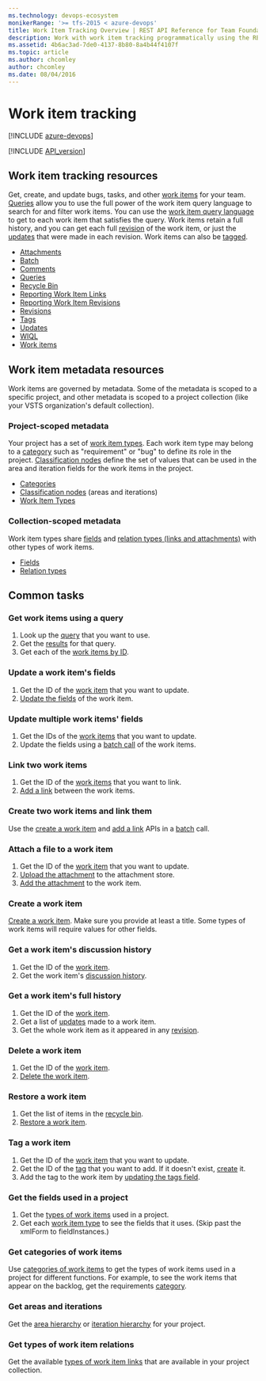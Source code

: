 ```yaml
---
ms.technology: devops-ecosystem
monikerRange: '>= tfs-2015 < azure-devops'
title: Work Item Tracking Overview | REST API Reference for Team Foundation Server
description: Work with work item tracking programmatically using the REST APIs for Team Foundation Server. 
ms.assetid: 4b6ac3ad-7de0-4137-8b80-8a4b44f4107f
ms.topic: article
ms.author: chcomley
author: chcomley
ms.date: 08/04/2016
---
```


# Work item tracking

[!INCLUDE [azure-devops](../_data/azure-devops-message.md)]

[!INCLUDE [API_version](../_data/version.md)]

## Work item tracking resources

Get, create, and update bugs, tasks, and other [work items](./work-items.md) for your team.
[Queries](./queries.md) allow you to use the full power of the work item query language to search for and filter work items.
You can use the [work item query language](./wiql.md) to get to each work item that satisfies the query.
Work items retain a full history, and you can get each full [revision](./revisions.md) of the work item, or just the [updates](./updates.md) that were made in each revision.
Work items can also be [tagged](./tags.md).

- [Attachments](./attachments.md)
- [Batch](./batch.md)
- [Comments](./comments.md)
- [Queries](./queries.md)
- [Recycle Bin](./recycle-bin.md)
- [Reporting Work Item Links](./reporting-work-item-links.md)
- [Reporting Work Item Revisions](./reporting-work-item-revisions.md)
- [Revisions](./revisions.md)
- [Tags](./tags.md)
- [Updates](./updates.md)
- [WIQL](./wiql.md)
- [Work items](./work-items.md)

## Work item metadata resources

Work items are governed by metadata.
Some of the metadata is scoped to a specific project, and other metadata is scoped to a project collection (like your VSTS organization's default collection).

### Project-scoped metadata

Your project has a set of [work item types](./work-item-types.md). Each work item type may belong to a [category](./categories.md) such as "requirement" or
"bug" to define its role in the project.
[Classification nodes](./classification-nodes.md) define the set of values that can be used in the area and iteration fields for the work items in the project.

- [Categories](./categories.md)
- [Classification nodes](./classification-nodes.md) (areas and iterations)
- [Work Item Types](./work-item-types.md)

### Collection-scoped metadata

Work item types share [fields](./fields.md) and [relation types (links and attachments)](./relation-types.md) with other types of work items.

- [Fields](./fields.md)
- [Relation types](./relation-types.md)

## Common tasks

### Get work items using a query

1.  Look up the [query](./queries.md) that you want to use.
2.  Get the [results](./wiql.md) for that query.
3.  Get each of the [work items by ID](./work-items.md#byids).

### Update a work item's fields

1.  Get the ID of the [work item](./work-items.md) that you want to update.
2.  [Update the fields](./work-items.md#updateafield) of the work item.

### Update multiple work items' fields

1.  Get the IDs of the [work items](work-items.md) that you want to update.
2.  Update the fields using a [batch call](batch.md#editmultipleworkitems) of the work items.

### Link two work items

1.  Get the ID of the [work items](./work-items.md) that you want to link.
2.  [Add a link](./work-items.md#addalink) between the work items.

### Create two work items and link them

Use the [create a work item](work-items.md#create-work-item) and [add a link](work-items.md#addalink) APIs in a [batch](batch.md#createtwoworkitemsandlinkthemtogether) call.

### Attach a file to a work item

1.  Get the ID of the [work item](./work-items.md) that you want to update.
2.  [Upload the attachment](./attachments.md#uploadanattachment) to the attachment store.
3.  [Add the attachment](./work-items.md#addanattachment) to the work item.

### Create a work item

[Create a work item](./work-items.md#create-work-item).
Make sure you provide at least a title. Some types of work items will require values for other fields.

### Get a work item's discussion history

1.  Get the ID of the [work item](./work-items.md).
2.  Get the work item's [discussion history](./history.md#getalistofalldiscussionhistory).

### Get a work item's full history

1.  Get the ID of the [work item](./work-items.md).
2.  Get a list of [updates](./updates.md) made to a work item.
3.  Get the whole work item as it appeared in any [revision](./revisions.md).

### Delete a work item

1.  Get the ID of the [work item](./work-items.md).
2.  [Delete the work item](./work-items.md#deleteaworkitem).

### Restore a work item

1.  Get the list of items in the [recycle bin](./recycle-bin.md#getalistofdeleteditemsintherecyclebin).
2.  [Restore a work item](./recycle-bin.md#restoreaworkitem).

### Tag a work item

1.  Get the ID of the [work item](./work-items.md) that you want to update.
2.  Get the ID of the [tag](./tags.md#byname) that you want to add. If it doesn't exist, [create](./tags.md#createatag) it.
3.  Add the tag to the work item by [updating the tags field](./work-items.md#addatag).

### Get the fields used in a project

1.  Get the [types of work items](./work-item-types.md#getalistofworkitemtypes) used in a project.
2.  Get each [work item type](./work-item-types.md#getaworkitemtype) to see the fields that it uses. (Skip past the xmlForm to fieldInstances.)

### Get categories of work items

Use [categories of work items](./categories.md#getalistofworkitemtypecategories) to get the types of work items used in a project for different functions.
For example, to see the work items that appear on the backlog, get the requirements [category](./categories.md#getaworkitemtypecategory).

### Get areas and iterations

Get the [area hierarchy](classification-nodes.md#gettheareatreewith2levelsofchildren) or [iteration hierarchy](./classification-nodes.md#gettheiterationtreewith2levelsofchildren) for your project.

### Get types of work item relations

Get the available [types of work item links](./relation-types.md#getalistofrelationtypes) that are available in your project collection.
